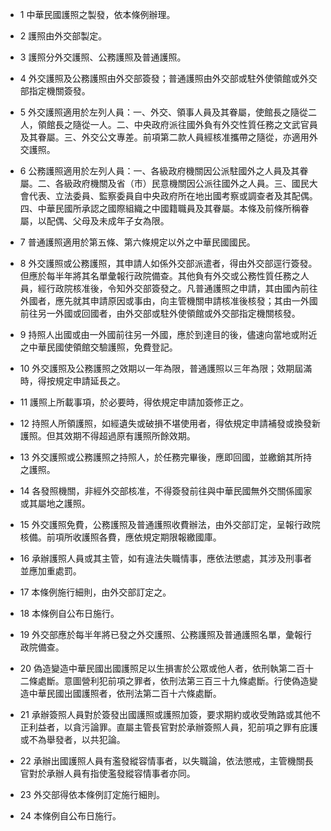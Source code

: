 * 1 中華民國護照之製發，依本條例辦理。

* 2 護照由外交部製定。

* 3 護照分外交護照、公務護照及普通護照。

* 4 外交護照及公務護照由外交部簽發；普通護照由外交部或駐外使領館或外交部指定機關簽發。

* 5 外交護照適用於左列人員：一、外交、領事人員及其眷屬，使館長之隨從二人，領館長之隨從一人。二、中央政府派往國外負有外交性質任務之文武官員及其眷屬。三、外交公文專差。前項第二款人員經核准攜帶之隨從，亦適用外交護照。

* 6 公務護照適用於左列人員：一、各級政府機關因公派駐國外之人員及其眷屬。二、各級政府機關及省（市）民意機關因公派往國外之人員。三、國民大會代表、立法委員、監察委員自中央政府所在地出國考察或調查者及其配偶。四、中華民國所承認之國際組織之中國籍職員及其眷屬。本條及前條所稱眷屬，以配偶、父母及未成年子女為限。

* 7 普通護照適用於第五條、第六條規定以外之中華民國國民。

* 8 外交護照或公務護照，其申請人如係外交部派遣者，得由外交部逕行簽發。但應於每半年將其名單彙報行政院備查。其他負有外交或公務性質任務之人員，經行政院核准後，令知外交部簽發之。凡普通護照之申請，其由國內前往外國者，應先就其申請原因或事由，向主管機關申請核准後核發；其由一外國前往另一外國或回國者，由外交部或駐外使領館或外交部指定機關核發。

* 9 持照人出國或由一外國前往另一外國，應於到達目的後，儘速向當地或附近之中華民國使領館交驗護照，免費登記。

* 10 外交護照及公務護照之效期以一年為限，普通護照以三年為限；效期屆滿時，得按規定申請延長之。

* 11 護照上所載事項，於必要時，得依規定申請加簽修正之。

* 12 持照人所領護照，如經遺失或破損不堪使用者，得依規定申請補發或換發新護照。但其效期不得超過原有護照所餘效期。

* 13 外交護照或公務護照之持照人，於任務完畢後，應即回國，並繳銷其所持之護照。

* 14 各發照機關，非經外交部核准，不得簽發前往與中華民國無外交關係國家或其屬地之護照。

* 15 外交護照免費，公務護照及普通護照收費辦法，由外交部訂定，呈報行政院核備。前項所收護照各費，應依規定期限報繳國庫。

* 16 承辦護照人員或其主管，如有違法失職情事，應依法懲處，其涉及刑事者並應加重處罰。

* 17 本條例施行細則，由外交部訂定之。

* 18 本條例自公布日施行。

* 19 外交部應於每半年將已發之外交護照、公務護照及普通護照名單，彙報行政院備查。

* 20 偽造變造中華民國出國護照足以生損害於公眾或他人者，依刑執第二百十二條處斷。意圖營利犯前項之罪者，依刑法第三百三十九條處斷。行使偽造變造中華民國出國護照者，依刑法第二百十六條處斷。

* 21 承辦簽照人員對於簽發出國護照或護照加簽，要求期約或收受賄路或其他不正利益者，以貪污論罪。直屬主管長官對於承辦簽照人員，犯前項之罪有庇護或不為舉發者，以共犯論。

* 22 承辦出國護照人員有濫發縱容情事者，以失職論，依法懲戒，主管機關長官對於承辦人員有指使濫發縱容情事者亦同。

* 23 外交部得依本條例訂定施行細則。

* 24 本條例自公布日施行。

